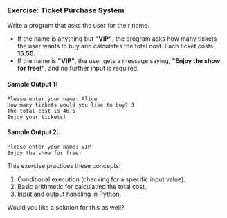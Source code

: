 ### Exercise: Ticket Purchase System

Write a program that asks the user for their name.  
- If the name is anything but **"VIP"**, the program asks how many tickets the user wants to buy and calculates the total cost. Each ticket costs **15.50**.  
- If the name is **"VIP"**, the user gets a message saying, **"Enjoy the show for free!"**, and no further input is required.  

#### Sample Output 1:
```
Please enter your name: Alice
How many tickets would you like to buy? 3
The total cost is 46.5
Enjoy your tickets!
```

#### Sample Output 2:
```
Please enter your name: VIP
Enjoy the show for free!
```

This exercise practices these concepts:
1. Conditional execution (checking for a specific input value).
2. Basic arithmetic for calculating the total cost.  
3. Input and output handling in Python.

Would you like a solution for this as well?